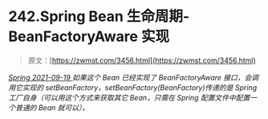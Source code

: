 <!--yml
category: 未分类
date: 0001-01-01 00:00:00
--->

# 242.Spring Bean 生命周期-BeanFactoryAware 实现

> 原文：[https://zwmst.com/3456.html](https://zwmst.com/3456.html)

   [ *Spring* ](https://zwmst.com/spring)*[ <time datetime="2021-09-19T19:41:47+08:00"> 2021-09-19 </time> ](https://zwmst.com/3456.html)  如果这个 Bean 已经实现了 BeanFactoryAware 接口，会调用它实现的 setBeanFactory，setBeanFactory(BeanFactory)传递的是 Spring 工厂自身（可以用这个方式来获取其它 Bean，只需在 Spring 配置文件中配置一个普通的 Bean 就可以）。*